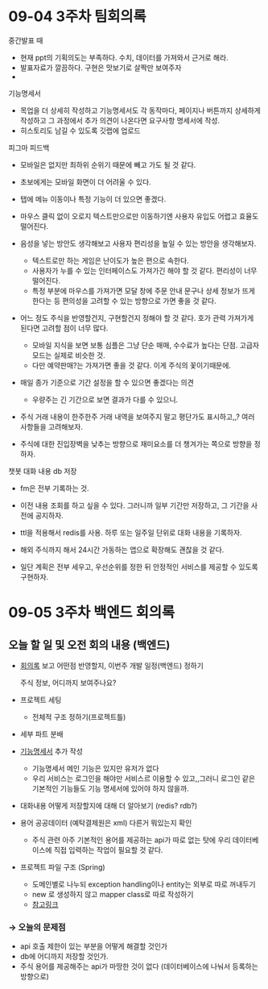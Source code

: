 # 09-04 3주차 팀회의록

중간발표 때

- 현재 ppt의 기획의도는 부족하다. 수치, 데이터를 가져와서 근거로 해라.
- 발표자료가 깔끔하다.  구현은 맛보기로 살짝만 보여주자
- 

기능명세서

- 목업을 더 상세히 작성하고 기능명세서도 각 동작마다, 페이지나 버튼까지 상세하게 작성하고 그 과정에서 추가 의견이 나온다면 요구사항 명세서에 작성.
- 히스토리도 남길 수 있도록 깃랩에 업로드

피그마 피드백

- 모바일은 없지만 최하위 순위기 때문에 빼고 가도 될 것 같다.
- 초보에게는 모바일 화면이 더 어려울 수 있다.
- 탭에 메뉴 이동이나 특정 기능이 더 있으면 좋겠다.
- 마우스 클릭 없이 오로지 텍스트만으로만 이동하기엔 사용자 유입도 어렵고 효율도 떨어진다.
- 음성을 넣는 방안도 생각해보고 사용자 편리성을 높일 수 있는 방안을 생각해보자.
    - 텍스트로만 하는 게임은 난이도가 높은 편으로 속한다.
    - 사용자가 누를 수 있는 인터페이스도 가져가긴 해야 할 것 같다. 편리성이 너무 떨어진다.
    - 특정 부분에 마우스를 가져가면 모달 창에 주문 안내 문구나 상세 정보가 뜨게 한다는 등 편의성을 고려할 수 있는 방향으로 가면 좋을 것 같다.
- 어느 정도 주식을 반영할건지, 구현할건지 정해야 할 것 같다. 호가 관력 가져가게 된다면 고려할 점이 너무 많다.
    - 모바일 지식을 보면 보통 심플은 그냥 단순 매매, 수수료가 높다는 단점. 고급자 모드는 실제로 비슷한 것.
    - 다만 예약판매?는 가져가면 좋을 것 같다. 이게 주식의 꽃이기때문에.
- 매일 종가 기준으로 기간 설정을 할 수 있으면 좋겠다는 의견
    - 우량주는 긴 기간으로 보면 결과가 다를 수 있으니.
- 주식 거래 내용이 한주한주 거래 내역을 보여주지 말고 평단가도 표시하고,,? 여러 사항들을 고려해보자.

- 주식에 대한 진입장벽을 낮추는 방향으로 재미요소를 더 챙겨가는 쪽으로 방향을 정하자.

챗봇 대화 내용 db 저장

- fm은 전부 기록하는 것.
- 이전 내용 조회를 하고 싶을 수 있다. 그러니까 일부 기간만 저장하고, 그 기간을 사전에 공지하자.
- ttl을 적용해서 redis를 사용. 하루 또는 일주일 단위로 대화 내용을 기록하자.

- 해외 주식까지 해서 24시간 가동하는 앱으로 확장해도 괜찮을 것 같다.
- 일단 계획은 전부 세우고, 우선순위를 정한 뒤 안정적인 서비스를 제공할 수 있도록 구현하자.

# 09-05 3주차 백엔드 회의록

## 오늘 할 일 및 오전 회의 내용 (백엔드)

- [회의록](https://www.notion.so/d4bd9450c83e46bdbb8d50778ce607d9?pvs=21) 보고 어떤점 반영할지, 이번주 개발 일정(백엔드) 정하기
    
    주식 정보, 어디까지 보여주나요?
    
- 프로젝트 세팅
    - 전체적 구조 정하기(프로젝트틀)
- 세부 파트 분배
- [기능명세서](https://docs.google.com/spreadsheets/d/1u3Id6INkp8mc1fDYBdU_WWJ79GDwjdjZ667L6LU-OmI/edit#gid=0) 추가 작성
    - 기능명세서 메인 기능은 있지만 유저가 없다
    - 우리 서비스는 로그인을 해야만 서비스르 이용할 수 있고,,그러니 로그인 같은 기본적인 기능들도 기능 명세서에 있어야 하지 않을까.
- 대화내용 어떻게 저장할지에 대해 더 알아보기 (redis? rdb?)
- 용어 공공데이터 (예탁결제원은 xml) 다른거 뭐있는지 확인
    - 주식 관련 아주 기본적인 용어를 제공하는 api가 따로 없는 탓에 우리 데이터베이스에 직접 입력하는 작업이 필요할 것 같다.
- 프로젝트 파일 구조 (Spring)
    - 도메인별로 나누되 exception handling이나 entity는 외부로 따로 꺼내두기
    - new 로 생성하지 않고 mapper class로 따로 작성하기
    - [참고링크](https://github.com/sanoeul/musinsa-shop/tree/main/shopping-categories/src/main/java/com/musinsa/report/parksanhee)

### → 오늘의 문제점

- api 호출 제한이 있는 부분을 어떻게 해결할 것인가
- db에 어디까지 저장할 것인가.
- 주식 용어를 제공해주는 api가 마땅한 것이 없다 (데이터베이스에 나눠서 등록하는 방향으로)

